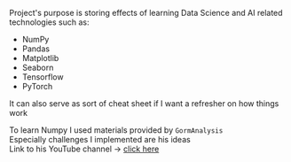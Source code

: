 Project's purpose is storing effects of learning Data Science and AI related technologies such as: 
* NumPy
* Pandas
* Matplotlib
* Seaborn
* Tensorflow
* PyTorch

It can also serve as sort of cheat sheet if I want a refresher on how things work

To learn Numpy I used materials provided by `GormAnalysis`  
Especially challenges I implemented are his ideas  
Link to his YouTube channel -> [click here](https://www.youtube.com/@gormanalysis)